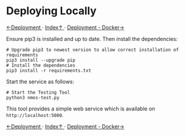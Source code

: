 # Deploying Locally
[←Deployment ](1.0._Deployment.md) · [ Index↑ ](..) · [Deployment - Docker→](1.2._Deployment_-_Docker.md)

Ensure pip3 is installed and up to date. Then install the dependencies:

```shell
# Upgrade pip3 to newest version to allow correct installation of requirements
pip3 install --upgrade pip
# Install the dependencies
pip3 install -r requirements.txt
```

Start the service as follows:

```shell
# Start the Testing Tool
python3 nmos-test.py
```

This tool provides a simple web service which is available on `http://localhost:5000`.

[←Deployment ](1.0._Deployment.md) · [ Index↑ ](..) · [Deployment - Docker→](1.2._Deployment_-_Docker.md)
